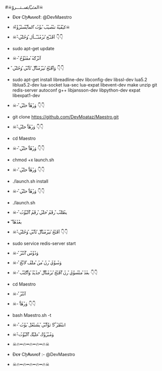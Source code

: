 #☠الم̷ـــِْاي̷ســتـــروِْ☠

* Đєⱴ Ϲḫ₳ͷͷєℓ: @DevMaestro

* ☠ك̀́ي̀́ف̀́ي̀́ة ت̀́ن̀́ص̀́ي̀́ب̀́ ب̀́ۈ̀́ت̀́ الم̀́آ̀́ي̀́س̀́ت̀́ر̀́ۈ̀́☠

* ☠-آ̀́ف̀́ت̀́ـح̀́ ت̀́ر̀́م̀́ن̀́ـــأل̀́ ۈ̀́خ̀́ل̀́ي̀́  👇👇 

* sudo apt-get update

* ☠- آ̀́ت̀́ر̀́ك̀́ه̀́ م̀́ف̀́ت̀́ۈ̀́ح̀́    
* ۈ̀́آ̀́ف̀́ت̀́ح̀́ ت̀́ي̀́ر̀́م̀́ن̀́آ̀́ل̀́ ث̀́آ̀́ن̀́ي̀́ ۈ̀́خ̀́ل̀́ي̀́   👇👇

* sudo apt-get install libreadline-dev libconfig-dev libssl-dev lua5.2 liblua5.2-dev lua-socket lua-sec lua-expat libevent-dev make unzip git redis-server autoconf g++ libjansson-dev libpython-dev expat libexpat1-dev

* ☠- ۈ̀́ر̀́ه̀́أ خ̀́ل̀́ي̀́  👇👇  

* git clone https://github.com/DevMoataz/Maestro.git

* ☠-ۈ̀́ر̀́ه̀́أ خ̀́ل̀́ي̀́  👇👇  

* cd Maestro

* ☠- ۈ̀́ر̀́ه̀́أ خ̀́ل̀́ي̀́  👇👇  

* chmod +x launch.sh

* ☠- ۈ̀́ر̀́ه̀́أ خ̀́ل̀́ي̀́  👇👇  

* ./launch.sh install

* ☠- ۈ̀́ر̀́ه̀́أ خ̀́ل̀́ي̀́  👇👇  

* ./launch.sh

* ☠- ي̀́ط̀́ل̀́ب̀́ ر̀́ق̀́م̀́ خ̀́ل̀́ي̀́ ر̀́ق̀́م̀́ آ̀́ل̀́ب̀́ۈ̀́ت̀́   

*  ب̀́ع̀́د̀́ه̀́آ̀́

* ☠-آ̀́ف̀́ت̀́ح̀́ ت̀́ي̀́ر̀́م̀́ن̀́آ̀́ل̀́ ث̀́آ̀́ن̀́ي̀́ ۈ̀́خ̀́ل̀́ي̀́    👇👇    

* sudo service redis-server start

* ☠- ۈ̀́د̀́ۈ̀́س̀́ آ̀́ن̀́ت̀́ر̀́ 

* ☠- ۈ̀́س̀́ۈ̀́ي̀́ ر̀́ن̀́ م̀́ن̀́ م̀́ل̀́ف̀́ ل̀́آ̀́ن̀́ج̀́

* ☠- ب̀́ع̀́د̀́ م̀́ت̀́س̀́ۈ̀́ي̀́ ر̀́ن̀́ آ̀́ف̀́ت̀́ح̀́ ت̀́ر̀́م̀́ن̀́آ̀́ل̀́ ج̀́د̀́ي̀́د̀́ ۈ̀́آ̀́ك̀́ت̀́ب̀́ 👇👇

* cd Maestro

* ☠- آ̀́ن̀́ت̀́ر̀́ 
* ☠- ۈ̀́ر̀́ه̀́أ  👇👇

* bash Maestro.sh -t
* ☠- ان̀́ت̀́ظ̀́ر̀́ 5̀́ ث̀́ۈ̀́آ̀́ن̀́ي̀́ ي̀́ش̀́ت̀́غ̀́ل̀́ ب̀́ۈ̀́ت̀́ 

*  ☠-ۈ̀́م̀́ب̀́ر̀́ۈ̀́ك̀́ ع̀́ل̀́ي̀́ك̀́ آ̀́ل̀́ب̀́ۈ̀́ت̀́ 
* ☠🔥➖🔥➖🔥➖🔥➖🔥☠

* Đєⱴ Ϲḫ₳ͷͷєℓ :- @DevMaestro

* ☠🔥➖🔥➖🔥➖🔥➖🔥☠
